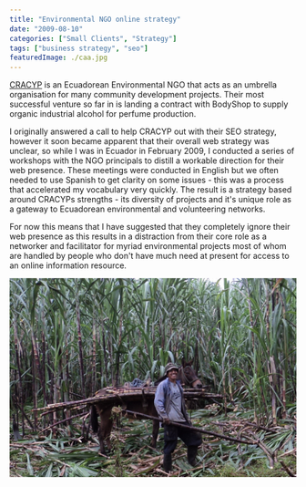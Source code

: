 ```yaml
---
title: "Environmental NGO online strategy"
date: "2009-08-10"
categories: ["Small Clients", "Strategy"]
tags: ["business strategy", "seo"]
featuredImage: ./caa.jpg
---
```


[CRACYP](http://progresoverde.org/ "CRACYP") is an Ecuadorean Environmental NGO that acts as an umbrella organisation for many community development projects. Their most successful venture so far in is landing a contract with BodyShop to supply organic industrial alcohol for perfume production.

I originally answered a call to help CRACYP out with their SEO strategy, however it soon became apparent that their overall web strategy was unclear, so while I was in Ecuador in February 2009, I conducted a series of workshops with the NGO principals to distill a workable direction for their web presence. These meetings were conducted in English but we often needed to use Spanish to get clarity on some issues - this was a process that accelerated my vocabulary very quickly. The result is a strategy based around CRACYPs strengths - its diversity of projects and it's unique role as a gateway to Ecuadorean environmental and volunteering networks.

For now this means that I have suggested that they completely ignore their web presence as this results in a distraction from their core role as a networker and facilitator for myriad environmental projects most of whom are handled by people who don't have much need at present for access to an online information resource.

![](./caa.jpg "A sugarcane farmer in Ecuador")
